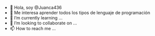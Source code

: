- 👋 Hola, soy @Juanca436
- 👀 Me interesa aprender todos los tipos de lenguaje de programación 
- 🌱 I’m currently learning ...
- 💞️ I’m looking to collaborate on ...
- 📫 How to reach me ...

<!---
Juanca436/Juanca436 is a ✨ special ✨ repository because its `README.md` (this file) appears on your GitHub profile.
You can click the Preview link to take a look at your changes.
--->
